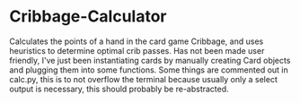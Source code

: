 # Cribbage-Calculator
Calculates the points of a hand in the card game Cribbage, and uses heuristics to determine optimal crib passes. Has not been made user friendly, I've just been instantiating cards by manually creating Card objects and plugging them into some functions. Some things are commented out in calc.py, this is to not overflow the terminal because usually only a select output is necessary, this should probably be re-abstracted.
